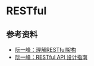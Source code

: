 # RESTful

## 参考资料

- [阮一峰：理解RESTful架构](http://www.ruanyifeng.com/blog/2011/09/restful)
- [阮一峰：RESTful API 设计指南](http://www.ruanyifeng.com/blog/2014/05/restful_api.html)

